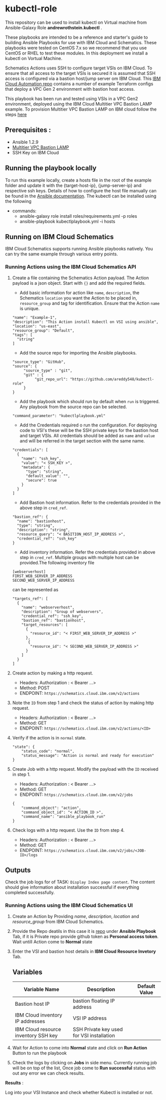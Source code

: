 # kubectl-role

This repository can be used to install kubectl on Virtual machine from Ansible-Galaxy Role **andrewrothstein.kubectl** .

These playbooks are intended to be a reference and starter's guide to building Ansible Playbooks for use with IBM Cloud and Schematics. These playbooks were tested on CentOS 7.x so we recommend that you use CentOS or RHEL to test these modules. In this deployment we install a kubectl on Vortual Machine.

Schematics Actions uses SSH to configure target VSIs on IBM Cloud. To ensure that all access to the target VSIs is secured it is assumed that SSH access is configured via a bastion host/jump server om IBM Cloud. This [IBM Cloud Automation repo](https://github.com/Cloud-Schematics) contains a number of example Terraform configs that deploy a VPC Gen 2 environment with bastion host access.

This playbook has been run and tested using VSIs in a VPC Gen2 environment, deployed using the IBM Cloud Multitier VPC Bastion LAMP example. To provision Multitier VPC Bastion LAMP on IBM cloud follow the steps [here](https://github.com/Cloud-Schematics/multitier-bastion-vpc-lamp)

## Prerequisites :

   - Ansible 1.2.9
   - [Multitier VPC Bastion LAMP](https://github.com/Cloud-Schematics/multitier-bastion-vpc-lamp)
   - SSH Key on IBM Cloud

## Running the playbook locally
 To run this example locally, create a hosts file in the root of the example folder and update it with the {target-host-ip}, {jump-server-ip} and respective ssh keys. Details of how to configure the host file manually can be found in the [Ansible documentation](https://docs.ansible.com/ansible/latest/user_guide/intro_inventory.html#inventory-basics-formats-hosts-and-groups). 
 The kubectl can be installed using the following 
- commands:
    - ansible-galaxy role install roles/requirements.yml -p roles
    - ansible-playbook kubectlplaybook.yml -i hosts

## Running on IBM Cloud Schematics

IBM Cloud Schematics supports running Ansible playbooks natively. You can try the same example through various entry points. 

### Running Actions using the IBM Cloud Schematics API

1. Create a file containing the Schematics Action payload. The Action payload is a json object. Start with `{}` and add the required fields. 

    - Add basic information for action like `name`, `description`, the Schematics `location` you want the Action to be placed in, `resource_group` and tag for identification. Ensure that the Action `name` is unique.  

    ```
    "name": "Example-1",
    "description": "This Action install Kubectl on VSI using ansible",
    "location": "us-east",
    "resource_group": "Default",
    "tags": [
      "string"
    ]
    ```

    - Add the source repo for importing the Ansible playbooks. 
    ```
    "source_type": "GitHub", 
    "source": {
         "source_type" : "git",
         "git" : {
              "git_repo_url": "https://github.com/areddy548/kubectl-role"
         }
    }
    ```
    - Add the playbook which should run by default when `run` is triggered. Any playbook from the source repo can be selected. 
    ```
    "command_parameter": "kubectlplaybook.yml"
    ```

    - Add the Credentials required o run the configuration. For deploying code to VSI's these will be the SSH private keys for the bastion host and target VSIs. All credentials should be added as `name` and `value` and will be referred in the target section with the same name.
    ```
    "credentials": [
      {
        "name": "ssh_key",
        "value": "< SSH_KEY >",
        "metadata": {
          "type": "string",
          "default_value": "",
          "secure": true
        }
      }
    ]
    ```
    - Add Bastion host information. Refer to the credentials provided in the above step in `cred_ref`.
    ```
    "bastion_ref": {
      "name": "bastionhost",
      "type": "string",
      "description": "string",
      "resource_query": "< BASITION_HOST_IP_ADDRESS >",
      "credential_ref": "ssh_key"
    }
    ```
    - Add inventory information. Refer the credentials provided in above step in `cred_ref`. Multiple groups with multiple host can be provided.The following inventory file 
    ```
    [webserverhost]
    FIRST_WEB_SERVER_IP_ADDRESS
    SECOND_WEB_SERVER_IP_ADDRESS
    ```
    can be represented as 
    ```
    "targets_ref": [
      {
        "name": "webserverhost",
        "description": "Group of webservers",
        "credential_ref": "ssh_key",
        "bastion_ref": "bastionhost",
        "target_resources": [
          {
            "resource_id": "< FIRST_WEB_SERVER_IP_ADDRESS >"
          },
           {
            "resource_id": "< SECOND_WEB_SERVER_IP_ADDRESS >"
          }
        ]
      }
    ]
    ```

2. Create action by making a http request.
    - Headers: 
    Authorization : < Bearer ...>
    - Method: POST
    - ENDPOINT: `https://schematics.cloud.ibm.com/v2/actions`


3. Note the `ID` from step 1 and check the status of action by making http request. 
    - Headers: 
    Authorization : < Bearer ...>
    - Method: GET
    - ENDPOINT: `https://schematics.cloud.ibm.com/v2/actions/<ID>`

4. Verify if the action is in `normal` state. 
    ```
    "state": {  
        "status_code": "normal",
        "status_message": "Action is normal and ready for execution"
    }
    ```
5. Create Job with a http request. Modify the payload with the `ID` received in step 1. 
    - Headers: 
    Authorization : < Bearer ...>
    - Method: GET
    - ENDPOINT: `https://schematics.cloud.ibm.com/v2/jobs`

    ```
    {
        "command_object": "action",
        "command_object_id": "< ACTION_ID >",
        "command_name": "ansible_playbook_run"
    }
    ```

6. Check logs with a http request. Use the `ID` from step 4. 
    - Headers: 
    Authorization : < Bearer ...>
    - Method: GET
    - ENDPOINT: `https://schematics.cloud.ibm.com/v2/jobs/<JOB-ID>/logs`

## Outputs

Check the job logs for of TASK: `Display Index page content`. The content should give information about installation successful if everything completed successfully.

### Running Actions using the IBM Cloud Schematics UI

1. Create an Action by Providing *name*, *description*, *location* and *resource_group* from IBM Cloud Schematics.

2. Provide the Repo deatils in this case it is [repo](https://github.com/areddy548/kubectl-role) under **Ansible Playbook** Tab, if it is Private repo provide github token as **Personal access token**. Wait untill Action come to **Normal** state

3. Enter the VSI and bastion host details in **IBM Cloud Resource Invetory** Tab.

   ## Variables

      | Variable Name | Description |	Default Value |
      | ----- | ----- | ----- |
      | Bastion host IP | bastion floating IP address | |
      | IBM Cloud inventory IP addresses| VSI IP address | |
      | IBM Cloud resource inventory SSH key| SSH Private key used for VSI installation | |

4. Wait for Action to come into **Normal** state and click on **Run Action** Button to run the playbook

5. Check the logs by clicking on **Jobs** in side menu. Currently running job will be on top of the list, Once job come to **Run successful** status with out any error we can check results.

**Results** : 

Log into your VSI Instance and check whether Kubectl is installed or not.
